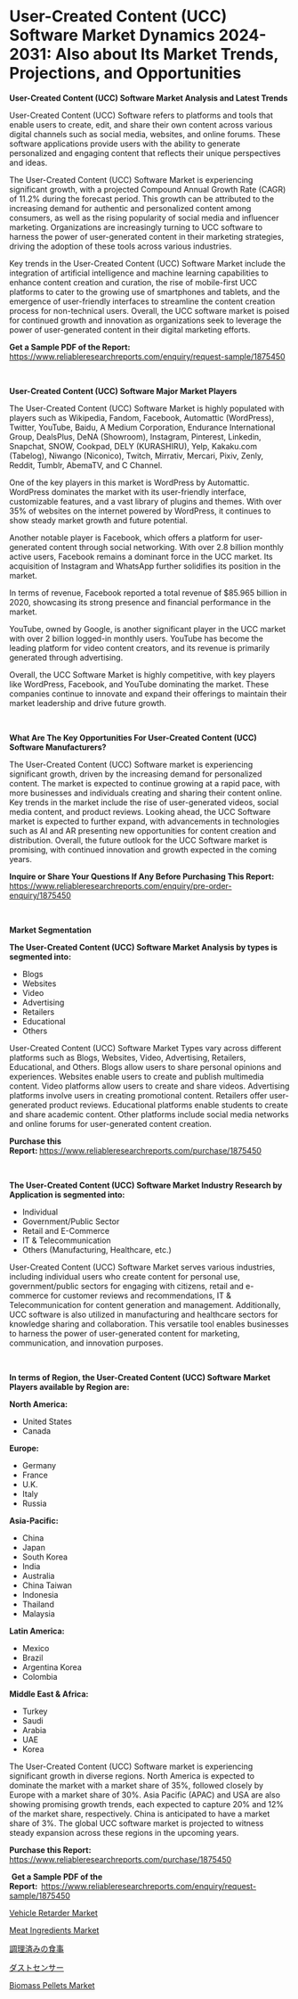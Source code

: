 <p><h1>User-Created Content (UCC) Software Market Dynamics 2024-2031: Also about Its Market Trends, Projections, and Opportunities</h1></p><p><strong>User-Created Content (UCC) Software Market Analysis and Latest Trends</strong></p>
<p><p>User-Created Content (UCC) Software refers to platforms and tools that enable users to create, edit, and share their own content across various digital channels such as social media, websites, and online forums. These software applications provide users with the ability to generate personalized and engaging content that reflects their unique perspectives and ideas.</p><p>The User-Created Content (UCC) Software Market is experiencing significant growth, with a projected Compound Annual Growth Rate (CAGR) of 11.2% during the forecast period. This growth can be attributed to the increasing demand for authentic and personalized content among consumers, as well as the rising popularity of social media and influencer marketing. Organizations are increasingly turning to UCC software to harness the power of user-generated content in their marketing strategies, driving the adoption of these tools across various industries.</p><p>Key trends in the User-Created Content (UCC) Software Market include the integration of artificial intelligence and machine learning capabilities to enhance content creation and curation, the rise of mobile-first UCC platforms to cater to the growing use of smartphones and tablets, and the emergence of user-friendly interfaces to streamline the content creation process for non-technical users. Overall, the UCC software market is poised for continued growth and innovation as organizations seek to leverage the power of user-generated content in their digital marketing efforts.</p></p>
<p><strong>Get a Sample PDF of the Report:&nbsp;</strong> <a href="https://www.reliableresearchreports.com/enquiry/request-sample/1875450">https://www.reliableresearchreports.com/enquiry/request-sample/1875450</a></p>
<p>&nbsp;</p>
<p><strong>User-Created Content (UCC) Software Major Market Players</strong></p>
<p><p>The User-Created Content (UCC) Software Market is highly populated with players such as Wikipedia, Fandom, Facebook, Automattic (WordPress), Twitter, YouTube, Baidu, A Medium Corporation, Endurance International Group, DealsPlus, DeNA (Showroom), Instagram, Pinterest, Linkedin, Snapchat, SNOW, Cookpad, DELY (KURASHIRU), Yelp, Kakaku.com (Tabelog), Niwango (Niconico), Twitch, Mirrativ, Mercari, Pixiv, Zenly, Reddit, Tumblr, AbemaTV, and C Channel.</p><p>One of the key players in this market is WordPress by Automattic. WordPress dominates the market with its user-friendly interface, customizable features, and a vast library of plugins and themes. With over 35% of websites on the internet powered by WordPress, it continues to show steady market growth and future potential.</p><p>Another notable player is Facebook, which offers a platform for user-generated content through social networking. With over 2.8 billion monthly active users, Facebook remains a dominant force in the UCC market. Its acquisition of Instagram and WhatsApp further solidifies its position in the market.</p><p>In terms of revenue, Facebook reported a total revenue of $85.965 billion in 2020, showcasing its strong presence and financial performance in the market.</p><p>YouTube, owned by Google, is another significant player in the UCC market with over 2 billion logged-in monthly users. YouTube has become the leading platform for video content creators, and its revenue is primarily generated through advertising.</p><p>Overall, the UCC Software Market is highly competitive, with key players like WordPress, Facebook, and YouTube dominating the market. These companies continue to innovate and expand their offerings to maintain their market leadership and drive future growth.</p></p>
<p>&nbsp;</p>
<p><strong>What Are The Key Opportunities For User-Created Content (UCC) Software Manufacturers?</strong></p>
<p><p>The User-Created Content (UCC) Software market is experiencing significant growth, driven by the increasing demand for personalized content. The market is expected to continue growing at a rapid pace, with more businesses and individuals creating and sharing their content online. Key trends in the market include the rise of user-generated videos, social media content, and product reviews. Looking ahead, the UCC Software market is expected to further expand, with advancements in technologies such as AI and AR presenting new opportunities for content creation and distribution. Overall, the future outlook for the UCC Software market is promising, with continued innovation and growth expected in the coming years.</p></p>
<p><strong>Inquire or Share Your Questions If Any Before Purchasing This Report:</strong> <a href="https://www.reliableresearchreports.com/enquiry/pre-order-enquiry/1875450">https://www.reliableresearchreports.com/enquiry/pre-order-enquiry/1875450</a></p>
<p>&nbsp;</p>
<p><strong>Market Segmentation</strong></p>
<p><strong>The User-Created Content (UCC) Software Market Analysis by types is segmented into:</strong></p>
<p><ul><li>Blogs</li><li>Websites</li><li>Video</li><li>Advertising</li><li>Retailers</li><li>Educational</li><li>Others</li></ul></p>
<p><p>User-Created Content (UCC) Software Market Types vary across different platforms such as Blogs, Websites, Video, Advertising, Retailers, Educational, and Others. Blogs allow users to share personal opinions and experiences. Websites enable users to create and publish multimedia content. Video platforms allow users to create and share videos. Advertising platforms involve users in creating promotional content. Retailers offer user-generated product reviews. Educational platforms enable students to create and share academic content. Other platforms include social media networks and online forums for user-generated content creation.</p></p>
<p><strong>Purchase this Report:&nbsp;</strong><a href="https://www.reliableresearchreports.com/purchase/1875450">https://www.reliableresearchreports.com/purchase/1875450</a></p>
<p>&nbsp;</p>
<p><strong>The User-Created Content (UCC) Software Market Industry Research by Application is segmented into:</strong></p>
<p><ul><li>Individual</li><li>Government/Public Sector</li><li>Retail and E-Commerce</li><li>IT & Telecommunication</li><li>Others (Manufacturing, Healthcare, etc.)</li></ul></p>
<p><p>User-Created Content (UCC) Software Market serves various industries, including individual users who create content for personal use, government/public sectors for engaging with citizens, retail and e-commerce for customer reviews and recommendations, IT & Telecommunication for content generation and management. Additionally, UCC software is also utilized in manufacturing and healthcare sectors for knowledge sharing and collaboration. This versatile tool enables businesses to harness the power of user-generated content for marketing, communication, and innovation purposes.</p></p>
<p>&nbsp;</p>
<p><strong>In terms of Region, the User-Created Content (UCC) Software Market Players available by Region are:</strong></p>
<p>
    <p> <strong> North America: </strong>
        <ul>
            <li>United States</li>
            <li>Canada</li>
        </ul>
        </p> 
    <p> <strong> Europe: </strong>
        <ul>
            <li>Germany</li>
            <li>France</li>
            <li>U.K.</li>
            <li>Italy</li>
            <li>Russia</li>
        </ul>
        </p> 
    <p> <strong> Asia-Pacific: </strong>
        <ul>
            <li>China</li>
            <li>Japan</li>
            <li>South Korea</li>
            <li>India</li>
            <li>Australia</li>
            <li>China Taiwan</li>
            <li>Indonesia</li>
            <li>Thailand</li>
            <li>Malaysia</li>
        </ul>
        </p> 
    <p> <strong> Latin America: </strong>
        <ul>
            <li>Mexico</li>
            <li>Brazil</li>
            <li>Argentina Korea</li>
            <li>Colombia</li>
        </ul>
        </p> 
    <p> <strong> Middle East & Africa: </strong>
        <ul>
            <li>Turkey</li>
            <li>Saudi</li>
            <li>Arabia</li>
            <li>UAE</li>
            <li>Korea</li>
        </ul>
    </p>
    </p>
<p><p>The User-Created Content (UCC) Software market is experiencing significant growth in diverse regions. North America is expected to dominate the market with a market share of 35%, followed closely by Europe with a market share of 30%. Asia Pacific (APAC) and USA are also showing promising growth trends, each expected to capture 20% and 12% of the market share, respectively. China is anticipated to have a market share of 3%. The global UCC software market is projected to witness steady expansion across these regions in the upcoming years.</p></p>
<p><strong>Purchase this Report: </strong><a href="https://www.reliableresearchreports.com/purchase/1875450">https://www.reliableresearchreports.com/purchase/1875450</a></p>
<p>&nbsp;<strong>Get a Sample PDF of the Report:&nbsp;&nbsp;</strong><a href="https://www.reliableresearchreports.com/enquiry/request-sample/1875450">https://www.reliableresearchreports.com/enquiry/request-sample/1875450</a></p>
<p><strong></strong></p>
<p><p><a href="https://iodized-pantydraco-05c.notion.site/Vehicle-Retarder-Market-Size-Market-Trends-and-Growth-Outlook-forecasted-for-period-from-2024-to-2-8281c801738940e6a38ab3560e4a5601">Vehicle Retarder Market</a></p><p><a href="https://military-diascia-e68.notion.site/Meat-Ingredients-Market-Size-Reflecting-a-Forecast-Till-2031-Market-By-Type-By-Application-and-By--9043897726c347ce80f4bd964c03cf0f">Meat Ingredients Market</a></p><p><a href="https://medium.com/@aliciahaley1989/%E3%83%AC%E3%83%87%E3%82%A3%E3%83%BC%E3%83%9F%E3%83%BC%E3%83%AB%E5%B8%82%E5%A0%B4%E3%81%AE%E3%82%B5%E3%82%A4%E3%82%BA-cagr-%E3%83%88%E3%83%AC%E3%83%B3%E3%83%892024-2030-0fa1910a1898">調理済みの食事</a></p><p><a href="https://medium.com/@aliciahaley1989/%E3%83%80%E3%82%B9%E3%83%88%E3%82%BB%E3%83%B3%E3%82%B5%E3%83%BC%E5%B8%82%E5%A0%B4%E3%83%AC%E3%83%9D%E3%83%BC%E3%83%88%E3%81%AF-%E3%81%93%E3%81%AE%E5%B8%82%E5%A0%B4%E3%81%AE%E6%9C%80%E6%96%B0%E3%81%AE%E3%83%88%E3%83%AC%E3%83%B3%E3%83%89%E3%82%84%E6%88%90%E9%95%B7%E3%81%AE%E6%A9%9F%E4%BC%9A%E3%82%92%E6%98%8E%E3%82%89%E3%81%8B%E3%81%AB%E3%81%97%E3%81%A6%E3%81%84%E3%81%BE%E3%81%99-c26bc04c964b">ダストセンサー</a></p><p><a href="https://view.publitas.com/reportprime-1/biomass-pellets-market-with-the-goal-of-estimating-the-market-size-and-future-growth-potential-of-various-market-segments-based-on-component-applications-end-user-and-region/">Biomass Pellets Market</a></p></p>